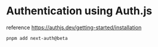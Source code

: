 # Authentication using Auth.js

reference <https://authjs.dev/getting-started/installation>

```sh
pnpm add next-auth@beta
```
